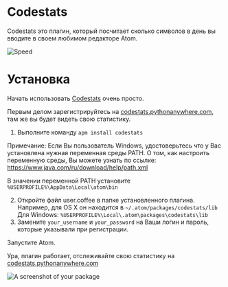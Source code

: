 # Codestats
Codestats это плагин, который посчитает сколько символов в день вы вводите в своем любимом редакторе Atom.

![Speed](http://s1.iconbird.com/ico/2013/11/504/w128h1281385326585speedometer.png)

# Установка
Начать использовать [Codestats](http://codestats.pythonanywhere.com) очень просто.

Первым делом зарегистрируйтесь на [сodestats.pythonanywhere.com](http://codestats.pythonanywhere.com), там же вы будет видеть свою статистику.

1. Выполните команду ```apm install codestats```

Примечание:
Если Вы пользователь Windows, удостоверьтесь что у Вас установлена нужная переменная среды PATH.
О том, как настроить переменную среды, Вы можете узнать по ссылке: https://www.java.com/ru/download/help/path.xml

В значении переменной PATH установите ```%USERPROFILE%\AppData\Local\atom\bin```

2. Откройте файл user.coffee в папке установленного плагина. Например, для OS X он находится в ```~/.atom/packages/codestats/lib``` Для Windows: ```%USERPROFILE%\Local\.atom\packages\codestats\lib```
3. Замените ```your_username``` и ```your_password``` на Ваши логин и пароль, которые указывали при регистрации.

Запустите Atom.

Ура, плагин работает, отслеживайте свою статистику на [сodestats.pythonanywhere.com](http://codestats.pythonanywhere.com)



![A screenshot of your package](https://f.cloud.github.com/assets/69169/2290250/c35d867a-a017-11e3-86be-cd7c5bf3ff9b.gif)
